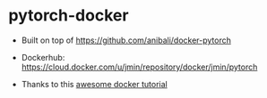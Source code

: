 # pytorch-docker

* Built on top of https://github.com/anibali/docker-pytorch

* Dockerhub: https://cloud.docker.com/u/jmin/repository/docker/jmin/pytorch

* Thanks to this [awesome docker tutorial](https://github.com/AppleHolic/PytorchDockerExample)
